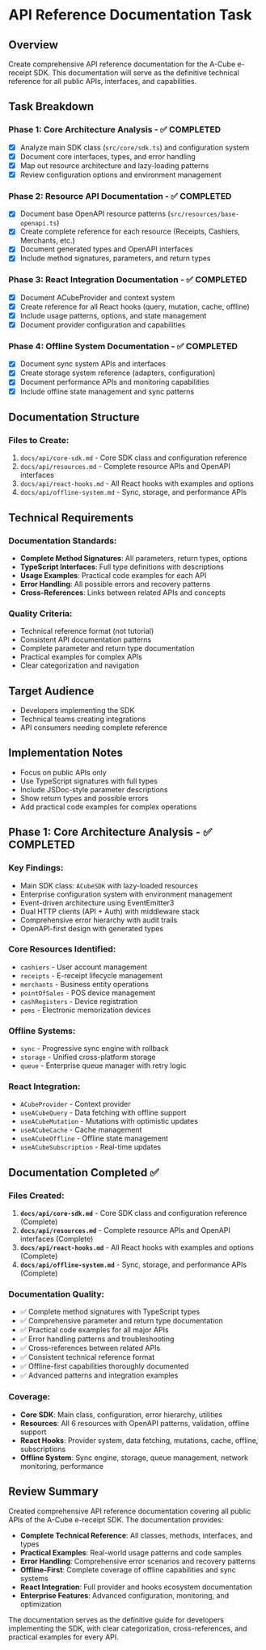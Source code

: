 # API Reference Documentation Task

## Overview
Create comprehensive API reference documentation for the A-Cube e-receipt SDK. This documentation will serve as the definitive technical reference for all public APIs, interfaces, and capabilities.

## Task Breakdown

### Phase 1: Core Architecture Analysis - ✅ COMPLETED
- [x] Analyze main SDK class (`src/core/sdk.ts`) and configuration system
- [x] Document core interfaces, types, and error handling
- [x] Map out resource architecture and lazy-loading patterns
- [x] Review configuration options and environment management

### Phase 2: Resource API Documentation - ✅ COMPLETED
- [x] Document base OpenAPI resource patterns (`src/resources/base-openapi.ts`)
- [x] Create complete reference for each resource (Receipts, Cashiers, Merchants, etc.)
- [x] Document generated types and OpenAPI interfaces
- [x] Include method signatures, parameters, and return types

### Phase 3: React Integration Documentation - ✅ COMPLETED
- [x] Document ACubeProvider and context system
- [x] Create reference for all React hooks (query, mutation, cache, offline)
- [x] Include usage patterns, options, and state management
- [x] Document provider configuration and capabilities

### Phase 4: Offline System Documentation - ✅ COMPLETED
- [x] Document sync system APIs and interfaces
- [x] Create storage system reference (adapters, configuration)
- [x] Document performance APIs and monitoring capabilities
- [x] Include offline state management and sync patterns

## Documentation Structure

### Files to Create:
1. `docs/api/core-sdk.md` - Core SDK class and configuration reference
2. `docs/api/resources.md` - Complete resource APIs and OpenAPI interfaces  
3. `docs/api/react-hooks.md` - All React hooks with examples and options
4. `docs/api/offline-system.md` - Sync, storage, and performance APIs

## Technical Requirements

### Documentation Standards:
- **Complete Method Signatures**: All parameters, return types, options
- **TypeScript Interfaces**: Full type definitions with descriptions
- **Usage Examples**: Practical code examples for each API
- **Error Handling**: All possible errors and recovery patterns
- **Cross-References**: Links between related APIs and concepts

### Quality Criteria:
- Technical reference format (not tutorial)
- Consistent API documentation patterns
- Complete parameter and return type documentation
- Practical examples for complex APIs
- Clear categorization and navigation

## Target Audience
- Developers implementing the SDK
- Technical teams creating integrations
- API consumers needing complete reference

## Implementation Notes
- Focus on public APIs only
- Use TypeScript signatures with full types
- Include JSDoc-style parameter descriptions
- Show return types and possible errors
- Add practical code examples for complex operations

## Phase 1: Core Architecture Analysis - ✅ COMPLETED

### Key Findings:
- Main SDK class: `ACubeSDK` with lazy-loaded resources
- Enterprise configuration system with environment management
- Event-driven architecture using EventEmitter3
- Dual HTTP clients (API + Auth) with middleware stack
- Comprehensive error hierarchy with audit trails
- OpenAPI-first design with generated types

### Core Resources Identified:
- `cashiers` - User account management
- `receipts` - E-receipt lifecycle management
- `merchants` - Business entity operations
- `pointOfSales` - POS device management
- `cashRegisters` - Device registration
- `pems` - Electronic memorization devices

### Offline Systems:
- `sync` - Progressive sync engine with rollback
- `storage` - Unified cross-platform storage
- `queue` - Enterprise queue manager with retry logic

### React Integration:
- `ACubeProvider` - Context provider
- `useACubeQuery` - Data fetching with offline support
- `useACubeMutation` - Mutations with optimistic updates
- `useACubeCache` - Cache management
- `useACubeOffline` - Offline state management
- `useACubeSubscription` - Real-time updates

## Documentation Completed ✅

### Files Created:
1. **`docs/api/core-sdk.md`** - Core SDK class and configuration reference (Complete)
2. **`docs/api/resources.md`** - Complete resource APIs and OpenAPI interfaces (Complete)
3. **`docs/api/react-hooks.md`** - All React hooks with examples and options (Complete)
4. **`docs/api/offline-system.md`** - Sync, storage, and performance APIs (Complete)

### Documentation Quality:
- ✅ Complete method signatures with TypeScript types
- ✅ Comprehensive parameter and return type documentation
- ✅ Practical code examples for all major APIs
- ✅ Error handling patterns and troubleshooting
- ✅ Cross-references between related APIs
- ✅ Consistent technical reference format
- ✅ Offline-first capabilities thoroughly documented
- ✅ Advanced patterns and integration examples

### Coverage:
- **Core SDK**: Main class, configuration, error hierarchy, utilities
- **Resources**: All 6 resources with OpenAPI patterns, validation, offline support
- **React Hooks**: Provider system, data fetching, mutations, cache, offline, subscriptions
- **Offline System**: Sync engine, storage, queue management, network monitoring, performance

## Review Summary

Created comprehensive API reference documentation covering all public APIs of the A-Cube e-receipt SDK. The documentation provides:

- **Complete Technical Reference**: All classes, methods, interfaces, and types
- **Practical Examples**: Real-world usage patterns and code samples
- **Error Handling**: Comprehensive error scenarios and recovery patterns
- **Offline-First**: Complete coverage of offline capabilities and sync systems
- **React Integration**: Full provider and hooks ecosystem documentation
- **Enterprise Features**: Advanced configuration, monitoring, and optimization

The documentation serves as the definitive guide for developers implementing the SDK, with clear categorization, cross-references, and practical examples for every API.